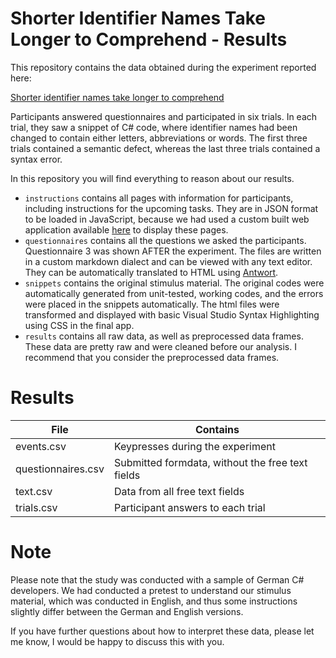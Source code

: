 # Shorter Identifier Names Take Longer to Comprehend - Results

This repository contains the data obtained during the experiment reported here:

[Shorter identifier names take longer to comprehend](http://ieeexplore.ieee.org/document/7884623/)

Participants answered questionnaires and participated in six trials.
In each trial, they saw a snippet of C# code, where identifier names had been changed to contain either letters, abbreviations or words. The first three trials contained a semantic defect, whereas the last three trials contained a syntax error.

In this repository you will find everything to reason about our results.

 - ```instructions``` contains all pages with information for participants, including instructions for the upcoming tasks. They are in JSON format to be loaded in JavaScript, because we had used a custom built web application available [here](https://github.com/brains-on-code/peter) to display these pages.
 - ```questionnaires``` contains all the questions we asked the participants. Questionnaire 3 was shown AFTER the experiment. The files are written in a custom markdown dialect and can be viewed with any text editor. They can be automatically translated to HTML using [Antwort](https://github.com/empathic-code/antwort).
 - ```snippets``` contains the original stimulus material. The original codes were automatically generated from unit-tested, working codes, and the errors were placed in the snippets automatically. The html files were transformed and displayed with basic Visual Studio Syntax Highlighting using CSS in the final app.
 - ```results``` contains all raw data, as well as preprocessed data frames. These data are pretty raw and were cleaned before our analysis. I recommend that you consider the preprocessed data frames.

# Results

| File               | Contains                                         |
|--------------------|--------------------------------------------------|
| events.csv         | Keypresses during the experiment                 |
| questionnaires.csv | Submitted formdata, without the free text fields |
| text.csv           | Data from all free text fields                   |
| trials.csv         | Participant answers to each trial                |


# Note
Please note that the study was conducted with a sample of German C# developers.
We had conducted a pretest to understand our stimulus material, which was conducted in English, and thus some instructions slightly differ between the German and English versions.

If you have further questions about how to interpret these data, please let me know, I would be happy to discuss this with you.


